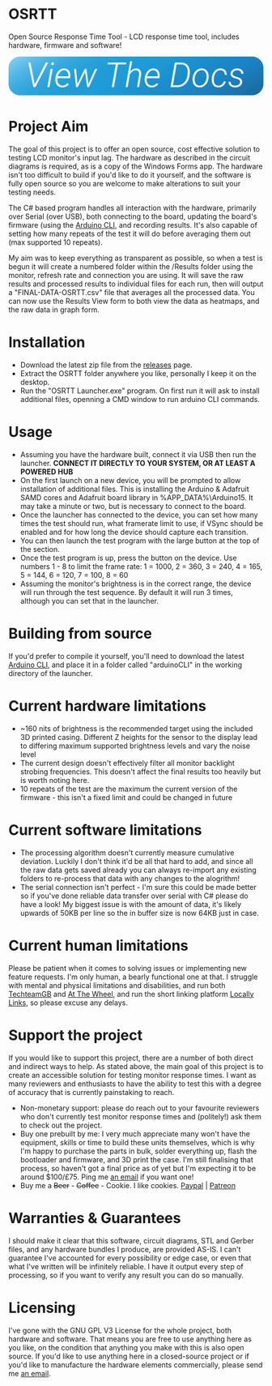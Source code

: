 # OSRTT
Open Source Response Time Tool - LCD response time tool, includes hardware, firmware and software!

<a href="https://andymanic.github.io/OSRTTDocs/">![View the docs](view-the-docs.png)</a>

# Project Aim
The goal of this project is to offer an open source, cost effective solution to testing LCD monitor's input lag. The hardware as described in the circuit diagrams is required, as is a copy of the Windows Forms app. The hardware isn't too difficult to build if you'd like to do it yourself, and the software is fully open source so you are welcome to make alterations to suit your testing needs.

The C# based program handles all interaction with the hardware, primarily over Serial (over USB), both connecting to the board, updating the board's firmware (using the [Arduino CLI](https://github.com/arduino/arduino-cli), and recording results. It's also capable of setting how many repeats of the test it will do before averaging them out (max supported 10 repeats). 

My aim was to keep everything as transparent as possible, so when a test is begun it will create a numbered folder within the /Results folder using the monitor, refresh rate and connection you are using. It will save the raw results and processed results to individual files for each run, then will output a "FINAL-DATA-OSRTT.csv" file that averages all the processed data. You can now use the Results View form to both view the data as heatmaps, and the raw data in graph form.

# Installation
- Download the latest zip file from the [releases](https://github.com/andymanic/OSRTT/releases) page. 
- Extract the OSRTT folder anywhere you like, personally I keep it on the desktop.
- Run the "OSRTT Launcher.exe" program. On first run it will ask to install additional files, openning a CMD window to run arduino CLI commands.

# Usage
- Assuming you have the hardware built, connect it via USB then run the launcher. **CONNECT IT DIRECTLY TO YOUR SYSTEM, OR AT LEAST A POWERED HUB**
- On the first launch on a new device, you will be prompted to allow installation of additional files. This is installing the Arduino & Adafruit SAMD cores and Adafruit board library in %APP_DATA%\Arduino15. It may take a minute or two, but is necessary to connect to the board.
- Once the launcher has connected to the device, you can set how many times the test should run, what framerate limit to use, if VSync should be enabled and for how long the device should capture each transition.
- You can then launch the test program with the large button at the top of the section.
- Once the test program is up, press the button on the device. Use numbers 1 - 8 to limit the frame rate: 1 = 1000, 2 = 360, 3 = 240, 4 = 165, 5 = 144, 6 = 120, 7 = 100, 8 = 60
- Assuming the monitor's brightness is in the correct range, the device will run through the test sequence. By default it will run 3 times, although you can set that in the launcher. 


# Building from source
If you'd prefer to compile it yourself, you'll need to download the latest [Arduino CLI](https://github.com/arduino/arduino-cli), and place it in a folder called "arduinoCLI" in the working directory of the launcher. 

# Current hardware limitations
- ~160 nits of brightness is the recommended target using the included 3D printed casing. Different Z heights for the sensor to the display lead to differing maximum supported brightness levels and vary the noise level
- The current design doesn't effectively filter all monitor backlight strobing frequencies. This doesn't affect the final results too heavily but is worth noting here.
- 10 repeats of the test are the maximum the current version of the firmware - this isn't a fixed limit and could be changed in future

# Current software limitations
- The processing algorithm doesn't currently measure cumulative deviation. Luckily I don't think it'd be all that hard to add, and since all the raw data gets saved already you can always re-import any existing folders to re-process that data with any changes to the alogrithm!
- The serial connection isn't perfect - I'm sure this could be made better so if you've done reliable data transfer over serial with C# please do have a look! My biggest issue is with the amount of data, it's likely upwards of 50KB per line so the in buffer size is now 64KB just in case.

# Current human limitations
Please be patient when it comes to solving issues or implementing new feature requests. I'm only human, a bearly functional one at that. I struggle with mental and physical limitations and disabilities, and run both [TechteamGB](https://youtube.com/techteamgb) and [At The Wheel](https://youtube.com/c/atthewheel), and run the short linking platform [Locally Links](https://locallylinks.com), so please excuse any delays. 

# Support the project
If you would like to support this project, there are a number of both direct and indirect ways to help. As stated above, the main goal of this project is to create an accessible solution for testing monitor response times. I want as many reviewers and enthusiasts to have the ability to test this with a degree of accuracy that is currently painstaking to reach. 
- Non-monetary support: please do reach out to your favourite reviewers who don't currently test monitor response times and (politely!) ask them to check out the project. 
- Buy one prebuilt by me: I very much appreciate many won't have the equipment, skills or time to build these units themselves, which is why I'm happy to purchase the parts in bulk, solder everything up, flash the bootloader and firmware, and 3D print the case. I'm still finalising that process, so haven't got a final price as of yet but I'm expecting it to be around $100/£75. Ping me [an email](mailto:inbox@techteamgb.com) if you want one!
- Buy me a ~~Beer~~ - ~~Coffee~~ - Cookie. I like cookies. [Paypal](https://paypal.me/techteamgb) | [Patreon](https://patreon.com/techteamgb)

# Warranties & Guarantees
I should make it clear that this software, circuit diagrams, STL and Gerber files, and any hardware bundles I produce, are provided AS-IS. I can't guarantee I've accounted for every possibility or edge case, or even that what I've written will be infinitely reliable. I have it output every step of processing, so if you want to verify any result you can do so manually. 

# Licensing 
I've gone with the GNU GPL V3 License for the whole project, both hardware and software. That means you are free to use anything here as you like, on the condition that anything you make with this is also open source. If you'd like to use anything here in a closed-source project or if you'd like to manufacture the hardware elements commercially, please send me [an email](mailto:inbox@techteamgb.com). 
